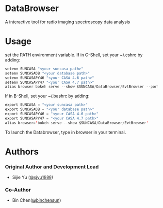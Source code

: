 # DataBrowser
A interactive tool for radio imaging spectroscopy data analysis

# Usage
set the PATH environment variable.
If in C-Shell, set your ~/.cshrc by adding:

```swift
setenv SUNCASA "<your suncasa path>"
setenv SUNCASADB "<your database path>"
setenv SUNCASAPY46 "<your CASA 4.6 path>"
setenv SUNCASAPY47 "<your CASA 4.7 path>"
alias browser bokeh serve --show $SUNCASA/DataBrowser/EvtBrowser --port `netstat -atn | awk ' /tcp/ {printf("%s\\\\\\\\\\\\\\\\n",substr($4,index($4,":")+1,length($4) )) }' | sed -e "s/://g" | sort -rnu | awk '{array [$1] = $1} END {i=32768; again=1; while (again == 1) {if (array[i] == i) {i=i+1} else {print i; again=0}}}'`
```

If in B-Shell, set your ~/.bashrc by adding:
```swift
export SUNCASA = "<your suncasa path>"
export SUNCASADB = "<your database path>"
export SUNCASAPY46 = "<your CASA 4.6 path>"
export SUNCASAPY47 = "<your CASA 4.7 path>"
alias browser='bokeh serve --show $SUNCASA/DataBrowser/EvtBrowser'
```

To launch the Databrowser, type in browser in your terminal.

# Authors
### Original Author and Development Lead
- Sijie Yu ([@sjyu1988](https://github.com/sjyu1988))
### Co-Author
- Bin Chen([@binchensun](https://github.com/binchensun))
